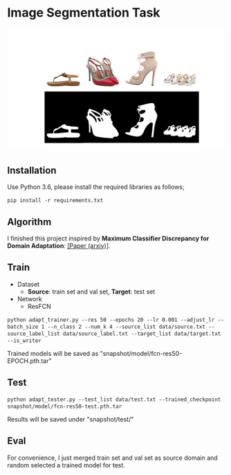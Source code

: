 # Image Segmentation Task

![](data/overview.png)
<br>

## Installation
Use Python 3.6, please install the required libraries as follows;
```
pip install -r requirements.txt
```

## Algorithm
I finished this project inspired by **Maximum Classifier Discrepancy for Domain Adaptation**: [[Paper (arxiv)]](https://arxiv.org/abs/1712.02560).

## Train
- Dataset
    - **Source**: train set and val set, **Target**: test set
- Network
    - ResFCN

```
python adapt_trainer.py --res 50 --epochs 20 --lr 0.001 --adjust_lr --batch_size 1 --n_class 2 --num_k 4 --source_list data/source.txt --source_label_list data/source_label.txt --target_list data/target.txt --is_writer
```
Trained models will be saved as "snapshot/model/fcn-res50-EPOCH.pth.tar"

## Test
```
python adapt_tester.py --test_list data/test.txt --trained_checkpoint snapshot/model/fcn-res50-test.pth.tar
```

Results will be saved under "snapshot/test/"

## Eval
For convenience, I just merged train set and val set as source domain and random selected a trained model for test.

